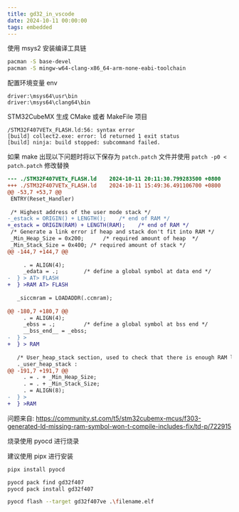 ```yaml
---
title: gd32_in_vscode 
date: 2024-10-11 00:00:00
tags: embedded
---
```






使用 msys2 安装编译工具链

```bash
pacman -S base-devel
pacman -S mingw-w64-clang-x86_64-arm-none-eabi-toolchain
```



配置环境变量 env

```
driver:\msys64\usr\bin
driver:\msys64\clang64\bin
```



STM32CubeMX 生成 CMake 或者 MakeFile 项目

```
/STM32F407VETx_FLASH.ld:56: syntax error
[build] collect2.exe: error: ld returned 1 exit status
[build] ninja: build stopped: subcommand failed.
```



如果 make 出现以下问题时将以下保存为 `patch.patch` 文件并使用 `patch -p0 < patch.patch` 修改替换

```diff
--- ./STM32F407VETx_FLASH.ld	2024-10-11 20:11:30.799283500 +0800
+++ ./STM32F407VETx_FLASH.ld	2024-10-11 15:49:36.491106700 +0800
@@ -53,7 +53,7 @@
 ENTRY(Reset_Handler)
 
 /* Highest address of the user mode stack */
-_estack = ORIGIN() + LENGTH();    /* end of RAM */
+_estack = ORIGIN(RAM) + LENGTH(RAM);    /* end of RAM */
 /* Generate a link error if heap and stack don't fit into RAM */
 _Min_Heap_Size = 0x200;      /* required amount of heap  */
 _Min_Stack_Size = 0x400; /* required amount of stack */
@@ -144,7 +144,7 @@
 
     . = ALIGN(4);
     _edata = .;        /* define a global symbol at data end */
-  } > AT> FLASH
+  } >RAM AT> FLASH
 
   _siccmram = LOADADDR(.ccmram);
 
@@ -180,7 +180,7 @@
     . = ALIGN(4);
     _ebss = .;         /* define a global symbol at bss end */
     __bss_end__ = _ebss;
-  } >
+  } > RAM
 
   /* User_heap_stack section, used to check that there is enough RAM left */
   ._user_heap_stack :
@@ -191,7 +191,7 @@
     . = . + _Min_Heap_Size;
     . = . + _Min_Stack_Size;
     . = ALIGN(8);
-  } >
+  } >RAM
```

问题来自: https://community.st.com/t5/stm32cubemx-mcus/f303-generated-ld-missing-ram-symbol-won-t-compile-includes-fix/td-p/722915



烧录使用 pyocd 进行烧录

建议使用 pipx 进行安装

```sh
pipx install pyocd

pyocd pack find gd32f407
pyocd pack install gd32f407

pyocd flash --target gd32f407ve .\filename.elf
```


